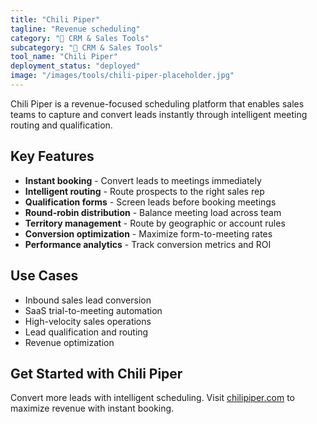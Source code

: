 ```yaml
---
title: "Chili Piper"
tagline: "Revenue scheduling"
category: "🎯 CRM & Sales Tools"
subcategory: "🎯 CRM & Sales Tools"
tool_name: "Chili Piper"
deployment_status: "deployed"
image: "/images/tools/chili-piper-placeholder.jpg"
---
```

Chili Piper is a revenue-focused scheduling platform that enables sales teams to capture and convert leads instantly through intelligent meeting routing and qualification.

## Key Features

- **Instant booking** - Convert leads to meetings immediately
- **Intelligent routing** - Route prospects to the right sales rep
- **Qualification forms** - Screen leads before booking meetings
- **Round-robin distribution** - Balance meeting load across team
- **Territory management** - Route by geographic or account rules
- **Conversion optimization** - Maximize form-to-meeting rates
- **Performance analytics** - Track conversion metrics and ROI

## Use Cases

- Inbound sales lead conversion
- SaaS trial-to-meeting automation
- High-velocity sales operations
- Lead qualification and routing
- Revenue optimization

## Get Started with Chili Piper

Convert more leads with intelligent scheduling. Visit [chilipiper.com](https://www.chilipiper.com) to maximize revenue with instant booking.